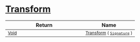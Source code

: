 # [Transform](./CentroidExtraction-100663556.md)



| Return | Name | 
| --- | --- | 
| <sub>[Void](https://docs.microsoft.com/en-us/dotnet/api/System.Void)</sub><img width=200/>| <sub>[Transform](./CentroidExtraction-100663556.md) ( [`Signature`](./../../Signature.md) )</sub>| <br>


